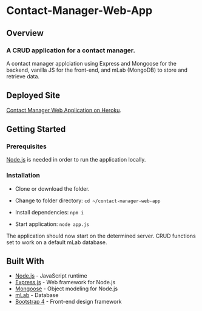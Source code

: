 # Contact-Manager-Web-App 
## Overview
### A CRUD application for a contact manager.

A contact manager applciation using Express and Mongoose for  the backend, vanilla JS for the front-end, and mLab (MongoDB) to store and retrieve data.

## Deployed Site
[Contact Manager Web Application on Heroku](https://contact-manager-irv.herokuapp.com).

## Getting Started 

### Prerequisites
[Node.js](https://nodejs.org/en/) is needed in order to run the application locally.
 
### Installation
- Clone or download the folder. 

- Change to folder directory: `cd ~/contact-manager-web-app`

- Install dependencies: `npm i`

- Start application: `node app.js`

The application should now start on the determined server. CRUD functions set to work on a default mLab database. 

## Built With

- [Node.js](https://nodejs.org/en/) - JavaScript runtime
- [Express.js](https://expressjs.com/) - Web framework for Node.js
- [Mongoose](https://mongoosejs.com/) - Object modeling for Node.js
- [mLab](https://mlab.com/) - Database
- [Bootstrap 4](https://getbootstrap.com/)  - Front-end design framework
